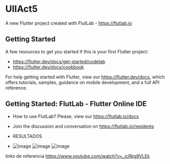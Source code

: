 # UIIAct5

A new Flutter project created with FlutLab - https://flutlab.io

## Getting Started

A few resources to get you started if this is your first Flutter project:

- https://flutter.dev/docs/get-started/codelab
- https://flutter.dev/docs/cookbook

For help getting started with Flutter, view our
https://flutter.dev/docs, which offers tutorials,
samples, guidance on mobile development, and a full API reference.

## Getting Started: FlutLab - Flutter Online IDE

- How to use FlutLab? Please, view our https://flutlab.io/docs
- Join the discussion and conversation on https://flutlab.io/residents

- RESULTADOS
- ![image](https://github.com/abrilmunozzapata1/UIIAct5-DV/assets/143549033/30f11cc9-0729-45bf-8413-9059c4df7571)
![image](https://github.com/abrilmunozzapata1/UIIAct5-DV/assets/143549033/77dfa24d-1bf7-4145-9f05-8c2a85f96e9e)
![image](https://github.com/abrilmunozzapata1/UIIAct5-DV/assets/143549033/1f176f0d-1cbc-4f83-bb9d-0280ee754679)

links de referencia 
https://www.youtube.com/watch?v=_icRkg9VLEk


